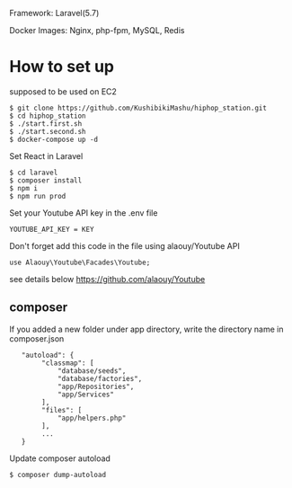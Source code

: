 Framework: Laravel(5.7)

Docker Images: Nginx, php-fpm, MySQL, Redis

# How to set up
supposed to be used on EC2

```
$ git clone https://github.com/KushibikiMashu/hiphop_station.git
$ cd hiphop_station
$ ./start.first.sh
$ ./start.second.sh
$ docker-compose up -d
```

Set React in Laravel
```
$ cd laravel
$ composer install
$ npm i
$ npm run prod
```

Set your Youtube API key in the .env file

```
YOUTUBE_API_KEY = KEY
```

Don't forget add this code in the file using alaouy/Youtube API

```
use Alaouy\Youtube\Facades\Youtube;
```

see details below
https://github.com/alaouy/Youtube

## composer
If you added a new folder under app directory, write the directory name in composer.json

```
   "autoload": {
        "classmap": [
            "database/seeds",
            "database/factories",
            "app/Repositories",
            "app/Services"
        ],
        "files": [
            "app/helpers.php"
        ],
        ...
   }
```

Update composer autoload

```
$ composer dump-autoload
```
